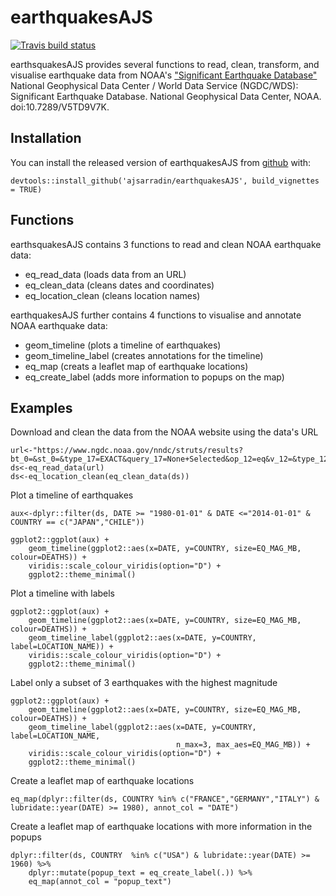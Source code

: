 # earthquakesAJS

[![Travis build status](https://travis-ci.org/ajsarradin/earthquakesAJS.svg?branch=master)](https://travis-ci.org/ajsarradin/earthquakesAJS)

earthsquakesAJS provides several functions to read, clean, transform, and visualise earthquake data from NOAA's ["Significant Earthquake Database"](https://www.ngdc.noaa.gov/nndc/struts/form?t=101650&s=1&d=1) 
National Geophysical Data Center / World Data Service (NGDC/WDS): Significant Earthquake Database. National Geophysical Data Center, NOAA. doi:10.7289/V5TD9V7K.


## Installation

You can install the released version of earthquakesAJS from [github](https://github.com/) with:

```{r, eval=F}
devtools::install_github('ajsarradin/earthquakesAJS', build_vignettes = TRUE)
```

## Functions

earthsquakesAJS contains 3 functions to read and clean NOAA earthquake data:
* eq_read_data (loads data from an URL)
* eq_clean_data (cleans dates and coordinates)
* eq_location_clean (cleans location names)

earthquakesAJS further contains 4 functions to visualise and annotate NOAA earthquake data:
* geom_timeline (plots a timeline of earthquakes)
* geom_timeline_label (creates annotations for the timeline)
* eq_map (creats a leaflet map of earthquake locations)
* eq_create_label (adds more information to popups on the map)

## Examples

Download and clean the data from the NOAA website using the data's URL

```{r, eval=F}
url<-"https://www.ngdc.noaa.gov/nndc/struts/results?bt_0=&st_0=&type_17=EXACT&query_17=None+Selected&op_12=eq&v_12=&type_12=Or&query_14=None+Selected&type_3=Like&query_3=&st_1=&bt_2=&st_2=&bt_1=&bt_4=&st_4=&bt_5=&st_5=&bt_6=&st_6=&bt_7=&st_7=&bt_8=&st_8=&bt_9=&st_9=&bt_10=&st_10=&type_11=Exact&query_11=&type_16=Exact&query_16=&bt_18=&st_18=&ge_19=&le_19=&type_20=Like&query_20=&display_look=189&t=101650&s=1&submit_all=Search+Database"
ds<-eq_read_data(url)
ds<-eq_location_clean(eq_clean_data(ds)) 

```

Plot a timeline of earthquakes

```{r, eval=F}
aux<-dplyr::filter(ds, DATE >= "1980-01-01" & DATE <="2014-01-01" & COUNTRY == c("JAPAN","CHILE"))

ggplot2::ggplot(aux) +
    geom_timeline(ggplot2::aes(x=DATE, y=COUNTRY, size=EQ_MAG_MB, colour=DEATHS)) +
    viridis::scale_colour_viridis(option="D") +
    ggplot2::theme_minimal() 
```

Plot a timeline with labels

```{r, eval=F}
ggplot2::ggplot(aux) +
    geom_timeline(ggplot2::aes(x=DATE, y=COUNTRY, size=EQ_MAG_MB, colour=DEATHS)) +
    geom_timeline_label(ggplot2::aes(x=DATE, y=COUNTRY, label=LOCATION_NAME)) +
    viridis::scale_colour_viridis(option="D") +
    ggplot2::theme_minimal() 
```


Label only a subset of 3 earthquakes with the highest magnitude                             

```{r, eval=F}
ggplot2::ggplot(aux) +
    geom_timeline(ggplot2::aes(x=DATE, y=COUNTRY, size=EQ_MAG_MB, colour=DEATHS)) +
    geom_timeline_label(ggplot2::aes(x=DATE, y=COUNTRY, label=LOCATION_NAME, 
                                     n_max=3, max_aes=EQ_MAG_MB)) +
    viridis::scale_colour_viridis(option="D") +
    ggplot2::theme_minimal() 
```

Create a leaflet map of earthquake locations

```{r, eval=F}
eq_map(dplyr::filter(ds, COUNTRY %in% c("FRANCE","GERMANY","ITALY") & lubridate::year(DATE) >= 1980), annot_col = "DATE")
```

Create a leaflet map of earthquake locations with more information in the popups

```{r, eval=F}
dplyr::filter(ds, COUNTRY  %in% c("USA") & lubridate::year(DATE) >= 1960) %>%
    dplyr::mutate(popup_text = eq_create_label(.)) %>%
    eq_map(annot_col = "popup_text")
```





